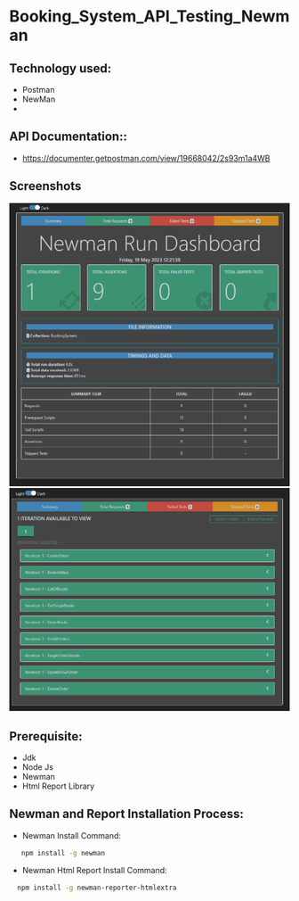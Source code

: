 
# Booking_System_API_Testing_Newman


## Technology used:
- Postman
- NewMan
- 
## API Documentation::
 - https://documenter.getpostman.com/view/19668042/2s93m1a4WB
## Screenshots

![App Screenshot](https://github.com/shihab0005/Booking-System-API-Practice-with-Newman/blob/main/Capture1.PNG?raw=true)
![App Screenshot](https://github.com/shihab0005/Booking-System-API-Practice-with-Newman/blob/main/Capture2.PNG?raw=true)

## Prerequisite:
- Jdk
- Node Js
- Newman
- Html Report Library

## Newman and Report Installation Process:
- Newman Install Command:
```bash
   npm install -g newman
```
- Newman Html Report Install Command:
```bash
  npm install -g newman-reporter-htmlextra
```
